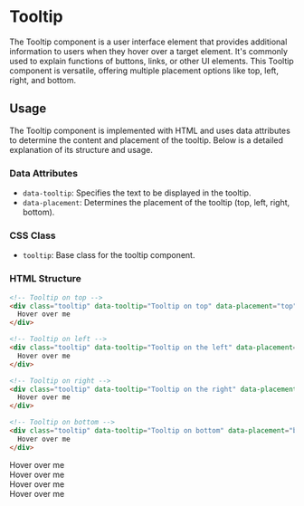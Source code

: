 # Tooltip

The Tooltip component is a user interface element that provides additional information to users when they hover over a target element. It's commonly used to explain functions of buttons, links, or other UI elements. This Tooltip component is versatile, offering multiple placement options like top, left, right, and bottom.

## Usage

The Tooltip component is implemented with HTML and uses data attributes to determine the content and placement of the tooltip. Below is a detailed explanation of its structure and usage.

### Data Attributes

- `data-tooltip`: Specifies the text to be displayed in the tooltip.
- `data-placement`: Determines the placement of the tooltip (top, left, right, bottom).

### CSS Class

- `tooltip`: Base class for the tooltip component.

### HTML Structure

```html
<!-- Tooltip on top -->
<div class="tooltip" data-tooltip="Tooltip on top" data-placement="top">
  Hover over me
</div>

<!-- Tooltip on left -->
<div class="tooltip" data-tooltip="Tooltip on the left" data-placement="left">
  Hover over me
</div>

<!-- Tooltip on right -->
<div class="tooltip" data-tooltip="Tooltip on the right" data-placement="right">
  Hover over me
</div>

<!-- Tooltip on bottom -->
<div class="tooltip" data-tooltip="Tooltip on bottom" data-placement="bottom">
  Hover over me
</div>
```

<div class="component-preview">
<!-- Tooltip on top -->
<div class="tooltip" data-tooltip="Tooltip on top" data-placement="top">
    Hover over me
</div>

<!-- Tooltip on left -->
<div class="tooltip" data-tooltip="Tooltip on the left" data-placement="left">
    Hover over me
</div>

<!-- Tooltip on right -->
<div class="tooltip" data-tooltip="Tooltip on the right" data-placement="right">
    Hover over me
</div>

<!-- Tooltip on bottom -->
<div class="tooltip" data-tooltip="Tooltip on bottom" data-placement="bottom">
    Hover over me
</div>
</div>
